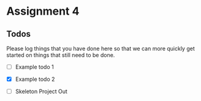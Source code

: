 # Assignment 4

## Todos

Please log things that you have done here so that we can more quickly get started on things that still need to be done.

- [ ] Example todo 1
- [x] Example todo 2

- [ ] Skeleton Project Out

